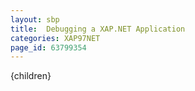 ```yaml
---
layout: sbp
title:  Debugging a XAP.NET Application
categories: XAP97NET
page_id: 63799354
---
```


{children}